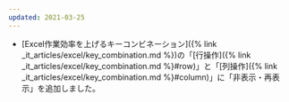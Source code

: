 ```yaml
---
updated: 2021-03-25
---
```

- [Excel作業効率を上げるキーコンビネーション]({% link _it_articles/excel/key_combination.md %})の「[行操作]({% link _it_articles/excel/key_combination.md %}#row)」と「[列操作]({% link _it_articles/excel/key_combination.md %}#column)」に「非表示・再表示」を追加しました。
